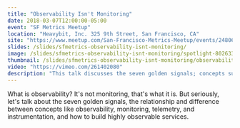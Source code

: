```yaml
---
title: "Observability Isn't Monitoring"
date: 2018-03-07T12:00:00-05:00
event: "SF Metrics Meetup"
location: "Heavybit, Inc. 325 9th Street, San Francisco, CA"
site: "https://www.meetup.com/San-Francisco-Metrics-Meetup/events/248065916/"
slides: /slides/sfmetrics-observability-isnt-monitoring/
image: /slides/sfmetrics-observability-isnt-monitoring/spotlight-802633_1280.jpg
thumbnail: /slides/sfmetrics-observability-isnt-monitoring/observability-isnt-monitoring.jpg
video: "https://vimeo.com/261402080"
description: "This talk discusses the seven golden signals; concepts such as observability, monitoring, telemetry, and instrumentation; and how to build highly observable services."
---
```

What is observability? It's not monitoring, that's what it is. But seriously, let's talk about the seven golden signals, the relationship and difference between concepts like observability, monitoring, telemetry, and instrumentation, and how to build highly observable services.
